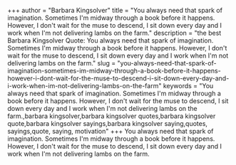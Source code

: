 +++
author = "Barbara Kingsolver"
title = "You always need that spark of imagination. Sometimes I'm midway through a book before it happens. However, I don't wait for the muse to descend, I sit down every day and I work when I'm not delivering lambs on the farm."
description = "the best Barbara Kingsolver Quote: You always need that spark of imagination. Sometimes I'm midway through a book before it happens. However, I don't wait for the muse to descend, I sit down every day and I work when I'm not delivering lambs on the farm."
slug = "you-always-need-that-spark-of-imagination-sometimes-im-midway-through-a-book-before-it-happens-however-i-dont-wait-for-the-muse-to-descend-i-sit-down-every-day-and-i-work-when-im-not-delivering-lambs-on-the-farm"
keywords = "You always need that spark of imagination. Sometimes I'm midway through a book before it happens. However, I don't wait for the muse to descend, I sit down every day and I work when I'm not delivering lambs on the farm.,barbara kingsolver,barbara kingsolver quotes,barbara kingsolver quote,barbara kingsolver sayings,barbara kingsolver saying,quotes, sayings,quote, saying, motivation"
+++
You always need that spark of imagination. Sometimes I'm midway through a book before it happens. However, I don't wait for the muse to descend, I sit down every day and I work when I'm not delivering lambs on the farm.
